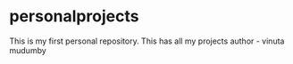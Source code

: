 # personalprojects
This is my first personal repository. This has all my projects
author - vinuta mudumby
